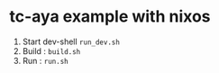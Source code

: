 # tc-aya example with nixos 

1. Start dev-shell ```run_dev.sh```
2. Build : ```build.sh```
3. Run : ```run.sh```
